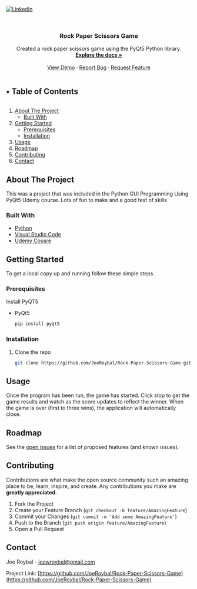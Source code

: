  <!--
*** Thanks for checking out the Best-README-Template. If you have a suggestion
*** that would make this better, please fork the repo and create a pull request
*** or simply open an issue with the tag "enhancement".
*** Thanks again! Now go create something AMAZING! :D
***
***
***
*** To avoid retyping too much info. Do a search and replace for the following:
*** JoeRoybal, Rock-Paper-Scissors-Game, twitter_handle, joewroybal@gmail.com, Rock Paper Scissors Game, Created a rock paper scissors game using the PyQt5 Python library.
-->

<!-- PROJECT SHIELDS -->
<!--
*** I'm using markdown "reference style" links for readability.
*** Reference links are enclosed in brackets [ ] instead of parentheses ( ).
*** See the bottom of this document for the declaration of the reference variables
*** for contributors-url, forks-url, etc. This is an optional, concise syntax you may use.
*** https://www.markdownguide.org/basic-syntax/#reference-style-links
-->

<!-- [![Contributors][contributors-shield]][contributors-url]
[![Forks][forks-shield]][forks-url]
[![Stargazers][stars-shield]][stars-url]
[![Issues][issues-shield]][issues-url] -->

<!-- [![MIT License][license-shield]][license-url] -->

[![LinkedIn][linkedin-shield]][linkedin-url]

<!-- PROJECT LOGO -->
<br />
<p align="center">
  <a href="https://github.com/JoeRoybal/Rock-Paper-Scissors-Game">
    <!-- <img src="images/logo.png" alt="Logo" width="80" height="80"> -->
  </a>

  <h3 align="center">Rock Paper Scissors Game</h3>

  <p align="center">
    Created a rock paper scissors game using the PyQt5 Python library.
    <br />
    <a href="https://github.com/JoeRoybal/Rock-Paper-Scissors-Game"><strong>Explore the docs »</strong></a>
    <br />
    <br />
    <a href="https://github.com/JoeRoybal/Rock-Paper-Scissors-Game">View Demo</a>
    ·
    <a href="https://github.com/JoeRoybal/Rock-Paper-Scissors-Game/issues">Report Bug</a>
    ·
    <a href="https://github.com/JoeRoybal/Rock-Paper-Scissors-Game/issues">Request Feature</a>
  </p>
</p>

<!-- TABLE OF CONTENTS -->
<details open="open">
  <summary><h2 style="display: inline-block">Table of Contents</h2></summary>
  <ol>
    <li>
      <a href="#about-the-project">About The Project</a>
      <ul>
        <li><a href="#built-with">Built With</a></li>
      </ul>
    </li>
    <li>
      <a href="#getting-started">Getting Started</a>
      <ul>
        <li><a href="#prerequisites">Prerequisites</a></li>
        <li><a href="#installation">Installation</a></li>
      </ul>
    </li>
    <li><a href="#usage">Usage</a></li>
    <li><a href="#roadmap">Roadmap</a></li>
    <li><a href="#contributing">Contributing</a></li>
    <!-- <li><a href="#license">License</a></li> -->
    <li><a href="#contact">Contact</a></li>
    <!-- <li><a href="#acknowledgements">Acknowledgements</a></li> -->
  </ol>
</details>

<!-- ABOUT THE PROJECT -->

## About The Project

<!-- [![Product Name Screen Shot][product-screenshot]](https://example.com) -->

<!-- Here's a blank template to get started:
**To avoid retyping too much info. Do a search and replace with your text editor for the following:**
`JoeRoybal`, `Rock-Paper-Scissors-Game`, `twitter_handle`, `joewroybal@gmail.com`, `Rock Paper Scissors Game`, `Created a rock paper scissors game using the PyQt5 Python library.` -->

This was a project that was included in the Python GUI Programming Using PyQt5 Udemy course. Lots of fun to make and a good test of skills

### Built With

- [Python](https://www.python.org/)
- [Visual Studio Code](https://code.visualstudio.com/)
- [Udemy Cousre](https://www.udemy.com/course/python-gui-programming-using-pyqt5/)

<!-- GETTING STARTED -->

## Getting Started

To get a local copy up and running follow these simple steps.

### Prerequisites

Install PyQT5

- PyQt5
  ```sh
  pip install pyqt5
  ```

### Installation

1. Clone the repo
   ```sh
   git clone https://github.com/JoeRoybal/Rock-Paper-Scissors-Game.git
   ```
   <!-- 2. Install NPM packages
      ```sh
      npm install
      ``` -->

<!-- USAGE EXAMPLES -->

## Usage

Once the program has been run, the game has started. Click stop to get the game results and watch as the score updates to reflect the winner. When the game is over (first to three wins), the application will automatically close.

<!-- _For more examples, please refer to the [Documentation](https://example.com)_ -->

<!-- ROADMAP -->

## Roadmap

See the [open issues](https://github.com/JoeRoybal/Rock-Paper-Scissors-Game/issues) for a list of proposed features (and known issues).

<!-- CONTRIBUTING -->

## Contributing

Contributions are what make the open source community such an amazing place to be, learn, inspire, and create. Any contributions you make are **greatly appreciated**.

1. Fork the Project
2. Create your Feature Branch (`git checkout -b feature/AmazingFeature`)
3. Commit your Changes (`git commit -m 'Add some AmazingFeature'`)
4. Push to the Branch (`git push origin feature/AmazingFeature`)
5. Open a Pull Request

<!-- LICENSE -->

<!-- ## License

Distributed under the MIT License. See `LICENSE` for more information. -->

<!-- CONTACT -->

## Contact

Joe Roybal - joewroybal@gmail.com

Project Link: [https://github.com/JoeRoybal/Rock-Paper-Scissors-Game](https://github.com/JoeRoybal/Rock-Paper-Scissors-Game)

<!-- ACKNOWLEDGEMENTS -->

<!-- ## Acknowledgements

- []()
- []()
- []() -->

<!-- MARKDOWN LINKS & IMAGES -->
<!-- https://www.markdownguide.org/basic-syntax/#reference-style-links -->

[contributors-shield]: https://img.shields.io/github/contributors/JoeRoybal/repo.svg?style=for-the-badge
[contributors-url]: https://github.com/JoeRoybal/Rock-Paper-Scissors-Game/graphs/contributors
[forks-shield]: https://img.shields.io/github/forks/JoeRoybal/repo.svg?style=for-the-badge
[forks-url]: https://github.com/JoeRoybal/Rock-Paper-Scissors-Game/network/members
[stars-shield]: https://img.shields.io/github/stars/JoeRoybal/repo.svg?style=for-the-badge
[stars-url]: https://github.com/JoeRoybal/Rock-Paper-Scissors-Game/stargazers
[issues-shield]: https://img.shields.io/github/issues/JoeRoybal/repo.svg?style=for-the-badge
[issues-url]: https://github.com/JoeRoybal/Rock-Paper-Scissors-Game/issues
[license-shield]: https://img.shields.io/github/license/JoeRoybal/repo.svg?style=for-the-badge
[license-url]: https://github.com/JoeRoybal/Rock-Paper-Scissors-Game/blob/master/LICENSE.txt
[linkedin-shield]: https://img.shields.io/badge/-LinkedIn-black.svg?style=for-the-badge&logo=linkedin&colorB=555
[linkedin-url]: https://linkedin.com/in/Joe-Roybal
